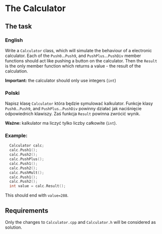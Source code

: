 # The Calculator

## The task

### English

Write a `Calculator` class, which will simulate the behaviour of a electronic calculator.
Each of the `Push0`...`Push9`, and `PushPlus`...`PushDiv` member functions should act 
like pushing a button on the calculator. Then the `Result` is the only member function
which returns a value - the result of the calculation.

**Important:** the calculator should only use integers (`int`)

### Polski

Napisz klasę `Calculator` która będzie symulować kalkulator. Funkcje klasy `Push0`...`Push9`,
and `PushPlus`...`PushDiv` powinny działać jak naciśnięcie odpowiednich klawiszy. Zaś
funkcja `Result` powinna zwrócić wynik.

**Ważne:** kalkulator ma liczyć tylko liczby całkowite (`int`).

### Example:

```c++
  Calculator calc;
  calc.Push1();
  calc.Push2();
  calc.PushPlus();
  calc.Push1();   
  calc.Push2();
  calc.PushMult();
  calc.Push1();
  calc.Push2();
  int value = calc.Result();
```

This should end with `value=288`.

## Requirements

Only the changes to `Calculator.cpp` and `Calculator.h` will be considered as solution.
